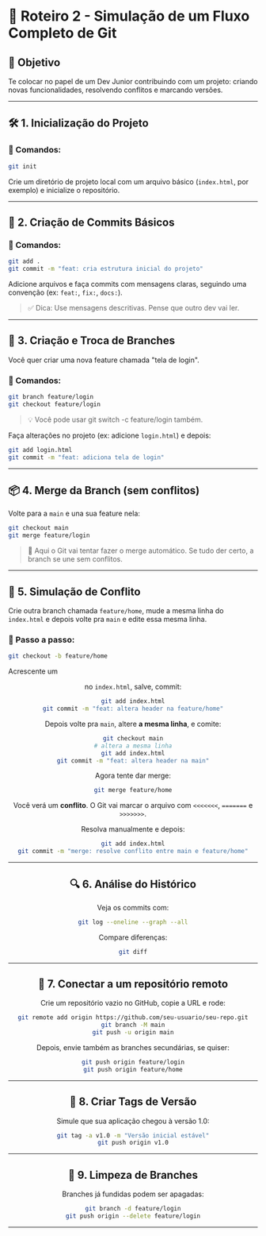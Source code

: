 # 🧭 Roteiro 2 - Simulação de um Fluxo Completo de Git

## 🎯 **Objetivo**

Te colocar no papel de um Dev Junior contribuindo com um projeto: criando novas funcionalidades, resolvendo conflitos e marcando versões.

---

## 🛠️ **1. Inicialização do Projeto**

### 📌 Comandos:

```bash
git init
```

Crie um diretório de projeto local com um arquivo básico (`index.html`, por exemplo) e inicialize o repositório.

---

## 🔄 **2. Criação de Commits Básicos**

### 📌 Comandos:

```bash
git add .
git commit -m "feat: cria estrutura inicial do projeto"
```

Adicione arquivos e faça commits com mensagens claras, seguindo uma convenção (ex: `feat:`, `fix:`, `docs:`).

> ✅ Dica: Use mensagens descritivas. Pense que outro dev vai ler.

---

## 🌿 **3. Criação e Troca de Branches**

Você quer criar uma nova feature chamada "tela de login".

### 📌 Comandos:

```bash
git branch feature/login
git checkout feature/login
```

> 💡 Você pode usar git switch -c feature/login também.

Faça alterações no projeto (ex: adicione `login.html`) e depois:

```bash
git add login.html
git commit -m "feat: adiciona tela de login"
```

---

## 📦 **4. Merge da Branch (sem conflitos)**

Volte para a `main` e una sua feature nela:

```bash
git checkout main
git merge feature/login
```

> 🧠 Aqui o Git vai tentar fazer o merge automático. Se tudo der certo, a branch se une sem conflitos.

---

## 🧨 **5. Simulação de Conflito**

Crie outra branch chamada `feature/home`, mude a mesma linha do `index.html` e depois volte pra `main` e edite essa mesma linha.

### 📌 Passo a passo:

```bash
git checkout -b feature/home
```

Acrescente um <header> no `index.html`, salve, commit:

```bash
git add index.html
git commit -m "feat: altera header na feature/home"
```

Depois volte pra `main`, altere **a mesma linha**, e comite:

```bash
git checkout main
# altera a mesma linha
git add index.html
git commit -m "feat: altera header na main"
```

Agora tente dar merge:

```bash
git merge feature/home
```

Você verá um **conflito**. O Git vai marcar o arquivo com `<<<<<<<`, `=======` e `>>>>>>>`.

Resolva manualmente e depois:

```bash
git add index.html
git commit -m "merge: resolve conflito entre main e feature/home"
```

---

## 🔍 **6. Análise do Histórico**

Veja os commits com:

```bash
git log --oneline --graph --all
```

Compare diferenças:

```bash
git diff
```

---

## 🔗 **7. Conectar a um repositório remoto**

Crie um repositório vazio no GitHub, copie a URL e rode:

```bash
git remote add origin https://github.com/seu-usuario/seu-repo.git
git branch -M main
git push -u origin main
```

Depois, envie também as branches secundárias, se quiser:

```bash
git push origin feature/login
git push origin feature/home
```

---

## 🔖 **8. Criar Tags de Versão**

Simule que sua aplicação chegou à versão 1.0:

```bash
git tag -a v1.0 -m "Versão inicial estável"
git push origin v1.0
```

---

## 🧪 **9. Limpeza de Branches**

Branches já fundidas podem ser apagadas:

```bash
git branch -d feature/login
git push origin --delete feature/login
```

---
